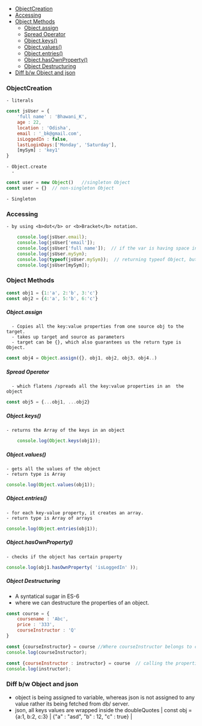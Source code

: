 - [ObjectCreation](#objectcreation)
- [Accessing](#accessing)
- [Object Methods](#object-methods)
    - [Object.assign](#objectassign)
    - [Spread Operator](#spread-operator)
    - [Object.keys()](#objectkeys)
    - [Object.values()](#objectvalues)
    - [Object.entries()](#objectentries)
    - [Object.hasOwnProperty()](#objecthasownproperty)
    - [Object Destructuring](#object-destructuring)
- [Diff b/w Object and json](#diff-bw-object-and-json)


### ObjectCreation
    - literals
```javascript
const jsUser = {
    'full name' : 'Bhawani_K',
    age : 22,
    location : 'Odisha',
    email : '_bk@gmail.com',
    isLoggedIn : false,
    lastLoginDays:['Monday', 'Saturday'],
    [mySym] : 'key1'
}
```
    - Object.create
      - 
```javascript
const user = new Object()   //singleton Object
const user = {}  // non-singleton Object
```
    - Singleton


### Accessing
    - by using <b>dot</b> or <b>Bracket</b> notation.
```javascript
    console.log(jsUser.email);
    console.log(jsUser['email']);
    console.log(jsUser['full name']);  // if the var is having space in b/w
    console.log(jsUser.mySym);
    console.log(typeof(jsUser.mySym));  // returning typeof Object, but required is Symbol..
    console.log(jsUser[mySym]);
```

### Object Methods

```javascript 
const obj1 = {1:'a', 2:'b', 3:'c'}
const obj2 = {4:'a', 5:'b', 6:'c'}
```
##### Object.assign
      - Copies all the key:value properties from one source obj to the target.
      - takes up target and source as parameters
      - target can be {}, which also guarantees us the return type is Object.
```javascript
const obj4 = Object.assign({}, obj1, obj2, obj3, obj4..)
```
##### Spread Operator
      - which flatens /spreads all the key:value properties in an  the object 
```javascript
const obj5 = {...obj1, ...obj2}
```
##### Object.keys()
    - returns the Array of the keys in an object
```javascript
    console.log(Object.keys(obj1));
```

##### Object.values()
    - gets all the values of the object
    - return type is Array
```javascript
console.log(Object.values(obj1));
```

##### Object.entries()
    - for each key-value property, it creates an array.
    - return type is Array of arrays
```javascript
console.log(Object.entries(obj1));
```

##### Object.hasOwnProperty()
    - checks if the object has certain property
```javascript
console.log(obj1.hasOwnProperty( 'isLoggedIn' ));
```

##### Object Destructuring
  - A syntatical sugar in ES-6
  - where we can destructure the properties of an object.
```javascript
const course = {
    coursename : 'Abc',
    price : '333',
    courseInstructor : 'Q'
}

const {courseInstructor} = course //Where courseInstructor belongs to course Object.
console.log(courseInstructor);

const {courseInstructor : instructor} = course  // calling the properties by alias
console.log(instructor);
```
### Diff b/w Object and json
  - object is being assigned to variable, whereas json is not assigned to any value rather its being fetched from db/ server.
  - json, all keys values are wrapped inside the doubleQuotes
| const obj = {a:1, b:2, c:3} | {"a" : "asd", "b" : 12, "c" : true} |

